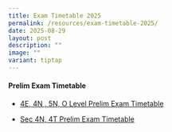 ```yaml
---
title: Exam Timetable 2025
permalink: /resources/exam-timetable-2025/
date: 2025-08-29
layout: post
description: ""
image: ""
variant: tiptap
---
```

<h4><strong>Prelim Exam Timetable</strong></h4>
<ul data-tight="true" class="tight">
<li>
<p><a href="/files/4E_4N_5N_O_Level_Prelim_Timetable.pdf" rel="noopener noreferrer nofollow" target="_blank">4E, 4N , 5N, O Level Prelim Exam Timetable</a>
</p>
</li>
<li>
<p><a href="/files/2025_Sec_4N_4T_Prelim_timetable__1_.pdf" rel="noopener noreferrer nofollow" target="_blank">Sec 4N, 4T Prelim Exam Timetable</a>
</p>
</li>
</ul>
<p></p>